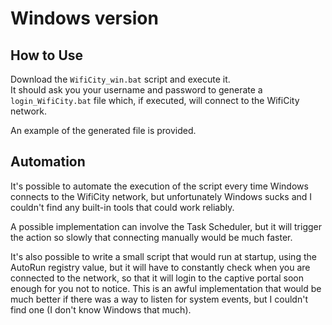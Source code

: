 # Windows version

## How to Use 

Download the `WifiCity_win.bat` script and execute it.\
It should ask you your username and password to generate a `login_WifiCity.bat`
file which, if executed, will connect to the WifiCity network.

An example of the generated file is provided.

## Automation

It's possible to automate the execution of the script every time Windows
connects to the WifiCity network, but unfortunately Windows sucks and I couldn't
find any built-in tools that could work reliably.

A possible implementation can involve the Task Scheduler, but it will trigger
the action so slowly that connecting manually would be much faster.

It's also possible to write a small script that would run at startup, using the
AutoRun registry value, but it will have to constantly check when you are
connected to the network, so that it will login to the captive portal soon
enough for you not to notice. This is an awful implementation that would be much
better if there was a way to listen for system events, but I couldn't find one
(I don't know Windows that much).
